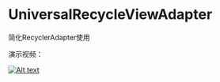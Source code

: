 # UniversalRecycleViewAdapter
简化RecyclerAdapter使用

演示视频：

[![Alt text](https://img.youtube.com/vi/3JGurLH4JTE/0.jpg)](https://www.youtube.com/watch?v=3JGurLH4JTE)
